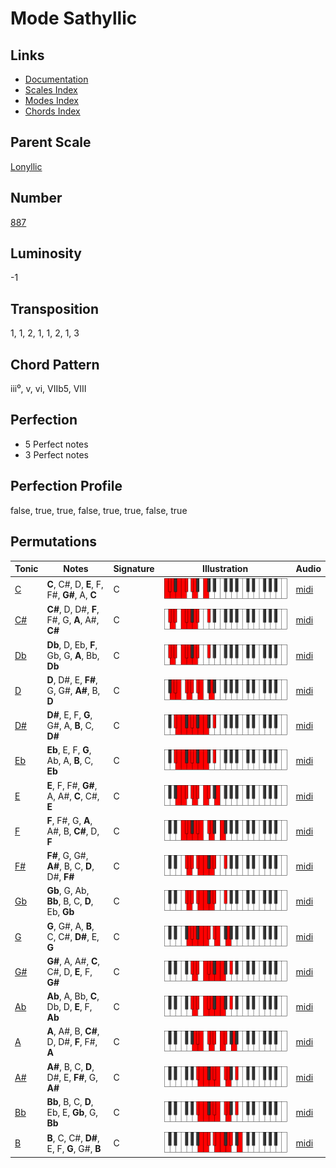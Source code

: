# Mode Sathyllic

## Links

- [Documentation](README.md)
- [Scales Index](Scales.md)
- [Modes Index](Modes.md)
- [Chords Index](Chords.md)

## Parent Scale

[Lonyllic](ScaleLonyllic.md)

## Number

[887](https://ianring.com/musictheory/scales/887)

## Luminosity

-1

## Transposition

1, 1, 2, 1, 1, 2, 1, 3

## Chord Pattern

iii⁰, v, vi, VIIb5, VIII

## Perfection

- 5 Perfect notes
- 3 Perfect notes

## Perfection Profile

false, true, true, false, true, true, false, true

## Permutations

| Tonic | Notes | Signature | Illustration | Audio |
|-------|-------|-----------|--------------|-------|
| [C](ModeCNaturalSathyllic.md) | **C**, C#, D, **E**, F, F#, **G#**, A, **C** | C | ![CNaturalSathyllic](ModeCNaturalSathyllic.png) | [midi](https://github.com/edipermadi/music/blob/main/docs/ModeCNaturalSathyllic.mid?raw=true) |
| [C#](ModeCSharpSathyllic.md) | **C#**, D, D#, **F**, F#, G, **A**, A#, **C#** | C | ![CSharpSathyllic](ModeCSharpSathyllic.png) | [midi](https://github.com/edipermadi/music/blob/main/docs/ModeCSharpSathyllic.mid?raw=true) |
| [Db](ModeDFlatSathyllic.md) | **Db**, D, Eb, **F**, Gb, G, **A**, Bb, **Db** | C | ![DFlatSathyllic](ModeDFlatSathyllic.png) | [midi](https://github.com/edipermadi/music/blob/main/docs/ModeDFlatSathyllic.mid?raw=true) |
| [D](ModeDNaturalSathyllic.md) | **D**, D#, E, **F#**, G, G#, **A#**, B, **D** | C | ![DNaturalSathyllic](ModeDNaturalSathyllic.png) | [midi](https://github.com/edipermadi/music/blob/main/docs/ModeDNaturalSathyllic.mid?raw=true) |
| [D#](ModeDSharpSathyllic.md) | **D#**, E, F, **G**, G#, A, **B**, C, **D#** | C | ![DSharpSathyllic](ModeDSharpSathyllic.png) | [midi](https://github.com/edipermadi/music/blob/main/docs/ModeDSharpSathyllic.mid?raw=true) |
| [Eb](ModeEFlatSathyllic.md) | **Eb**, E, F, **G**, Ab, A, **B**, C, **Eb** | C | ![EFlatSathyllic](ModeEFlatSathyllic.png) | [midi](https://github.com/edipermadi/music/blob/main/docs/ModeEFlatSathyllic.mid?raw=true) |
| [E](ModeENaturalSathyllic.md) | **E**, F, F#, **G#**, A, A#, **C**, C#, **E** | C | ![ENaturalSathyllic](ModeENaturalSathyllic.png) | [midi](https://github.com/edipermadi/music/blob/main/docs/ModeENaturalSathyllic.mid?raw=true) |
| [F](ModeFNaturalSathyllic.md) | **F**, F#, G, **A**, A#, B, **C#**, D, **F** | C | ![FNaturalSathyllic](ModeFNaturalSathyllic.png) | [midi](https://github.com/edipermadi/music/blob/main/docs/ModeFNaturalSathyllic.mid?raw=true) |
| [F#](ModeFSharpSathyllic.md) | **F#**, G, G#, **A#**, B, C, **D**, D#, **F#** | C | ![FSharpSathyllic](ModeFSharpSathyllic.png) | [midi](https://github.com/edipermadi/music/blob/main/docs/ModeFSharpSathyllic.mid?raw=true) |
| [Gb](ModeGFlatSathyllic.md) | **Gb**, G, Ab, **Bb**, B, C, **D**, Eb, **Gb** | C | ![GFlatSathyllic](ModeGFlatSathyllic.png) | [midi](https://github.com/edipermadi/music/blob/main/docs/ModeGFlatSathyllic.mid?raw=true) |
| [G](ModeGNaturalSathyllic.md) | **G**, G#, A, **B**, C, C#, **D#**, E, **G** | C | ![GNaturalSathyllic](ModeGNaturalSathyllic.png) | [midi](https://github.com/edipermadi/music/blob/main/docs/ModeGNaturalSathyllic.mid?raw=true) |
| [G#](ModeGSharpSathyllic.md) | **G#**, A, A#, **C**, C#, D, **E**, F, **G#** | C | ![GSharpSathyllic](ModeGSharpSathyllic.png) | [midi](https://github.com/edipermadi/music/blob/main/docs/ModeGSharpSathyllic.mid?raw=true) |
| [Ab](ModeAFlatSathyllic.md) | **Ab**, A, Bb, **C**, Db, D, **E**, F, **Ab** | C | ![AFlatSathyllic](ModeAFlatSathyllic.png) | [midi](https://github.com/edipermadi/music/blob/main/docs/ModeAFlatSathyllic.mid?raw=true) |
| [A](ModeANaturalSathyllic.md) | **A**, A#, B, **C#**, D, D#, **F**, F#, **A** | C | ![ANaturalSathyllic](ModeANaturalSathyllic.png) | [midi](https://github.com/edipermadi/music/blob/main/docs/ModeANaturalSathyllic.mid?raw=true) |
| [A#](ModeASharpSathyllic.md) | **A#**, B, C, **D**, D#, E, **F#**, G, **A#** | C | ![ASharpSathyllic](ModeASharpSathyllic.png) | [midi](https://github.com/edipermadi/music/blob/main/docs/ModeASharpSathyllic.mid?raw=true) |
| [Bb](ModeBFlatSathyllic.md) | **Bb**, B, C, **D**, Eb, E, **Gb**, G, **Bb** | C | ![BFlatSathyllic](ModeBFlatSathyllic.png) | [midi](https://github.com/edipermadi/music/blob/main/docs/ModeBFlatSathyllic.mid?raw=true) |
| [B](ModeBNaturalSathyllic.md) | **B**, C, C#, **D#**, E, F, **G**, G#, **B** | C | ![BNaturalSathyllic](ModeBNaturalSathyllic.png) | [midi](https://github.com/edipermadi/music/blob/main/docs/ModeBNaturalSathyllic.mid?raw=true) |
